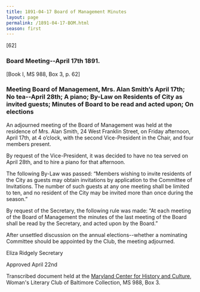 ```yaml
---
title: 1891-04-17 Board of Management Minutes
layout: page
permalink: /1891-04-17-BOM.html
season: first
---
```


<style>
    #maincontent{
        font-size:1.4em;
    }
</style>
[62]

### Board Meeting--April 17th 1891.
[Book I, MS 988, Box 3, p. 62]

### Meeting Board of Management, Mrs. Alan Smith’s April 17th; No tea--April 28th; A piano; By-Law on Residents of City as invited guests; Minutes of Board to be read and acted upon; On elections

An adjourned meeting of the Board of Management was held at the residence of Mrs. Alan Smith, 24 West Franklin Street, on Friday afternoon, April 17th, at 4 o’clock, with the second Vice-President in the Chair, and four members present.

By request of the Vice-President, it was decided to have no tea served on April 28th, and to hire a piano for that afternoon.

The following By-Law was passed: “Members wishing to invite residents of the City as guests may obtain invitations by application to the Committee of Invitations. The number of such guests at any one meeting shall be limited to ten, and no resident of the City may be invited more than once during the season.”

By request of the Secretary, the following rule was made: “At each meeting of the Board of Management the minutes of the last meeting of the Board shall be read by the Secretary, and acted upon by the Board.”

After unsettled discussion on the annual elections--whether a nominating Committee should be appointed by the Club, the meeting adjourned.

Eliza Ridgely
Secretary

Approved April 22nd

Transcribed document held at the [Maryland Center for History and Culture](http://mdhs.org/), Woman's Literary Club of Baltimore Collection, MS 988, Box 3. 